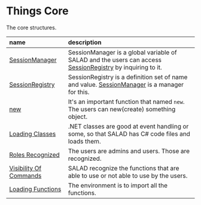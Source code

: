 # Things Core
The core structures.

|name|description|
|:--|:--|
| [SessionManager](core.sessionmanager.md) | SessionManager is a global variable of SALAD and the users can access [SessionRegistry](core.sessionregistry.md) by inquiring to it. |
| [SessionRegistry](core.sessionregistry.md) | SessionRegistry is a definition set of name and value. [SessionManager](core.sessionmanager.md) is a manager for this. |
| [new](core.new.md) | It's an important function that named ```new```. The users can new(create) something object. |
| [Loading Classes](core.loading-classes.md) | .NET classes are good at event handling or some, so that SALAD has C# code files and loads them. |
| [Roles Recognized](core.roles-recognized.md) | The users are admins and users. Those are recognized. |
| [Visibility Of Commands](core.visibility-of-commands.md) | SALAD recognize the functions that are able to use or not able to use by the users. |
| [Loading Functions](core.loading-functions.md) | The environment is to import all the functions. |
